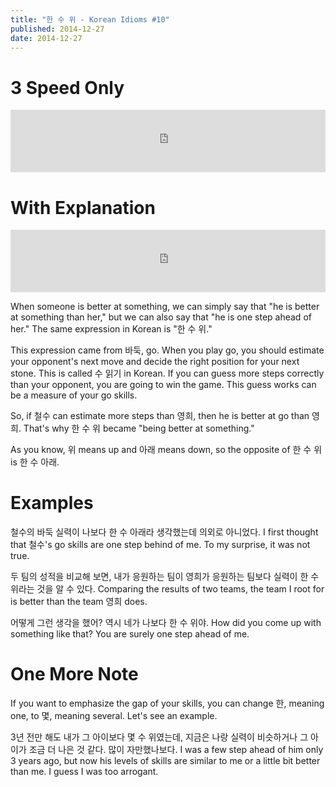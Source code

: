 ```yaml
---
title: "한 수 위 - Korean Idioms #10"
published: 2014-12-27
date: 2014-12-27
---
```


#  3 Speed Only

<iframe id="audio_iframe" src="https://www.podbean.com/media/player/audio/postId/5427145/url/http%253A%252F%252Fwiseinit.podbean.com%252Fe%252F3-speed-edition-of-%25ED%2595%259C-%25EC%2588%2598-%25EC%259C%2584%252F/initByJs/1/auto/1?skin=11" width="100%" height="100" frameborder="0" scrolling="no"></iframe>

#  With Explanation

<iframe id="audio_iframe" src="https://www.podbean.com/media/player/audio/postId/5427147/url/http%253A%252F%252Fwiseinit.podbean.com%252Fe%252F%25ED%2595%259C-%25EC%2588%2598-%25EC%259C%2584-korean-idioms-10%252F/initByJs/1/auto/1?skin=11" width="100%" height="100" frameborder="0" scrolling="no"></iframe>

When someone is better at something, we can simply say that "he is better at something than her," but we can also say that "he is one step ahead of her." The same expression in Korean is "한 수 위."

This expression came from 바둑, go. When you play go, you should estimate your opponent's next move and decide the right position for your next stone. This is called 수 읽기 in Korean. If you can guess more steps correctly than your opponent, you are going to win the game. This guess works can be a measure of your go skills.

So, if 철수 can estimate more steps than 영희, then he is better at go than 영희. That's why 한 수 위 became "being better at something."

As you know, 위 means up and 아래 means down, so the opposite of 한 수 위 is 한 수 아래.

#  Examples

철수의 바둑 실력이 나보다 한 수 아래라 생각했는데 의외로 아니었다.
I first thought that 철수's go skills are one step behind of me. To my surprise, it was not true.

두 팀의 성적을 비교해 보면, 내가 응원하는 팀이 영희가 응원하는 팀보다 실력이 한 수 위라는 것을 알 수 있다.
Comparing the results of two teams, the team I root for is better than the team 영희 does.

어떻게 그런 생각을 했어? 역시 네가 나보다 한 수 위야.
How did you come up with something like that? You are surely one step ahead of me.

#  One More Note

If you want to emphasize the gap of your skills, you can change 한, meaning one, to 몇, meaning several. Let's see an example.

3년 전만 해도 내가 그 아이보다 몇 수 위였는데, 지금은 나랑 실력이 비슷하거나 그 아이가 조금 더 나은 것 같다. 많이 자만했나보다.
I was a few step ahead of him only 3 years ago, but now his levels of skills are similar to me or a little bit better than me. I guess I was too arrogant.